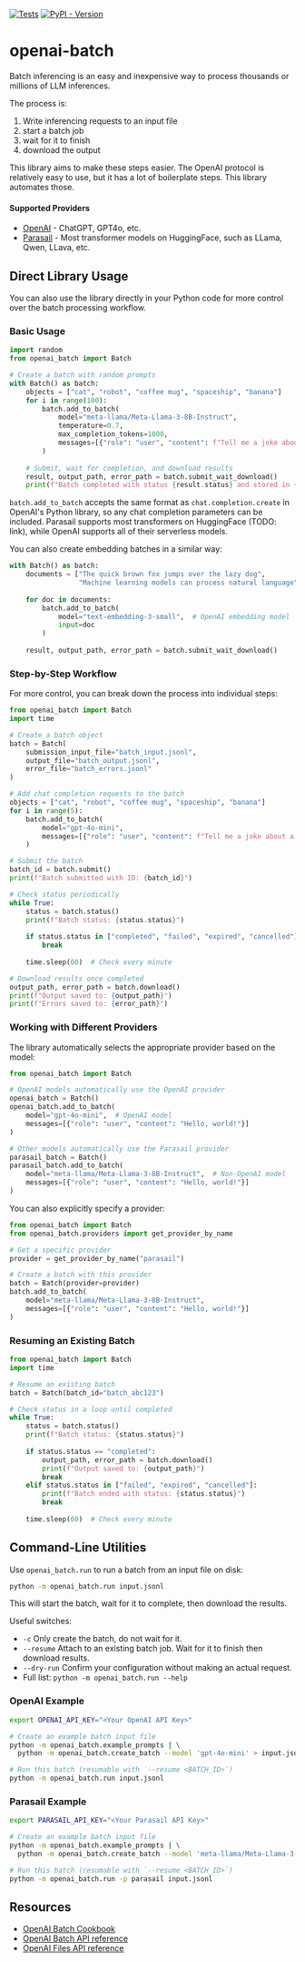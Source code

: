 [![Tests](https://github.com/parasail-ai/openai-batch/actions/workflows/tests.yml/badge.svg)](https://github.com/parasail-ai/openai-batch/actions/workflows/tests.yml)
[![PyPI - Version](https://img.shields.io/pypi/v/openai-batch)](https://pypi.org/project/openai-batch/)

# openai-batch

Batch inferencing is an easy and inexpensive way to process thousands or millions of LLM inferences.

The process is:
1. Write inferencing requests to an input file
2. start a batch job
3. wait for it to finish
4. download the output

This library aims to make these steps easier. The OpenAI protocol is relatively easy to use, but it has a lot of boilerplate steps. This library automates those.

#### Supported Providers

* [OpenAI](https://openai.com/) - ChatGPT, GPT4o, etc.
* [Parasail](https://parasail.io/) - Most transformer models on HuggingFace, such as LLama, Qwen, LLava, etc.


## Direct Library Usage

You can also use the library directly in your Python code for more control over the batch processing workflow.

### Basic Usage

```python
import random
from openai_batch import Batch

# Create a batch with random prompts
with Batch() as batch:
    objects = ["cat", "robot", "coffee mug", "spaceship", "banana"]
    for i in range(100):
        batch.add_to_batch(
            model="meta-llama/Meta-Llama-3-8B-Instruct",
            temperature=0.7,
            max_completion_tokens=1000,
            messages=[{"role": "user", "content": f"Tell me a joke about a {random.choice(objects)}"}]
        )
    
    # Submit, wait for completion, and download results
    result, output_path, error_path = batch.submit_wait_download()
    print(f"Batch completed with status {result.status} and stored in {output_path}")
```

`batch.add_to_batch` accepts the same format as `chat.completion.create` in OpenAI's Python library, so any chat completion parameters can be included. Parasail supports most transformers on HuggingFace (TODO: link), while OpenAI supports all of their serverless models. 

You can also create embedding batches in a similar way:

```python
with Batch() as batch:
    documents = ["The quick brown fox jumps over the lazy dog", 
                 "Machine learning models can process natural language"]
    
    for doc in documents:
        batch.add_to_batch(
            model="text-embedding-3-small",  # OpenAI embedding model
            input=doc
        )
    
    result, output_path, error_path = batch.submit_wait_download()
```

### Step-by-Step Workflow

For more control, you can break down the process into individual steps:

```python
from openai_batch import Batch
import time

# Create a batch object
batch = Batch(
    submission_input_file="batch_input.jsonl",
    output_file="batch_output.jsonl",
    error_file="batch_errors.jsonl"
)

# Add chat completion requests to the batch
objects = ["cat", "robot", "coffee mug", "spaceship", "banana"]
for i in range(5):
    batch.add_to_batch(
        model="gpt-4o-mini",
        messages=[{"role": "user", "content": f"Tell me a joke about a {objects[i]}"}]
    )

# Submit the batch
batch_id = batch.submit()
print(f"Batch submitted with ID: {batch_id}")

# Check status periodically
while True:
    status = batch.status()
    print(f"Batch status: {status.status}")
    
    if status.status in ["completed", "failed", "expired", "cancelled"]:
        break
        
    time.sleep(60)  # Check every minute

# Download results once completed
output_path, error_path = batch.download()
print(f"Output saved to: {output_path}")
print(f"Errors saved to: {error_path}")
```

### Working with Different Providers

The library automatically selects the appropriate provider based on the model:

```python
from openai_batch import Batch

# OpenAI models automatically use the OpenAI provider
openai_batch = Batch()
openai_batch.add_to_batch(
    model="gpt-4o-mini",  # OpenAI model
    messages=[{"role": "user", "content": "Hello, world!"}]
)

# Other models automatically use the Parasail provider
parasail_batch = Batch()
parasail_batch.add_to_batch(
    model="meta-llama/Meta-Llama-3-8B-Instruct",  # Non-OpenAI model
    messages=[{"role": "user", "content": "Hello, world!"}]
)
```

You can also explicitly specify a provider:

```python
from openai_batch import Batch
from openai_batch.providers import get_provider_by_name

# Get a specific provider
provider = get_provider_by_name("parasail")

# Create a batch with this provider
batch = Batch(provider=provider)
batch.add_to_batch(
    model="meta-llama/Meta-Llama-3-8B-Instruct",
    messages=[{"role": "user", "content": "Hello, world!"}]
)
```

### Resuming an Existing Batch

```python
from openai_batch import Batch
import time

# Resume an existing batch
batch = Batch(batch_id="batch_abc123")

# Check status in a loop until completed
while True:
    status = batch.status()
    print(f"Batch status: {status.status}")
    
    if status.status == "completed":
        output_path, error_path = batch.download()
        print(f"Output saved to: {output_path}")
        break
    elif status.status in ["failed", "expired", "cancelled"]:
        print(f"Batch ended with status: {status.status}")
        break
        
    time.sleep(60)  # Check every minute
```

## Command-Line Utilities

Use `openai_batch.run` to run a batch from an input file on disk:
```bash
python -m openai_batch.run input.jsonl
```

This will start the batch, wait for it to complete, then download the results.

Useful switches:
* `-c` Only create the batch, do not wait for it.
* `--resume` Attach to an existing batch job. Wait for it to finish then download results.
* `--dry-run` Confirm your configuration without making an actual request.
* Full list: `python -m openai_batch.run --help`

### OpenAI Example
```bash
export OPENAI_API_KEY="<Your OpenAI API Key>"

# Create an example batch input file
python -m openai_batch.example_prompts | \
  python -m openai_batch.create_batch --model 'gpt-4o-mini' > input.jsonl

# Run this batch (resumable with `--resume <BATCH_ID>`)
python -m openai_batch.run input.jsonl
```

### Parasail Example

```bash
export PARASAIL_API_KEY="<Your Parasail API Key>"

# Create an example batch input file
python -m openai_batch.example_prompts | \
  python -m openai_batch.create_batch --model 'meta-llama/Meta-Llama-3-8B-Instruct' > input.jsonl

# Run this batch (resumable with `--resume <BATCH_ID>`)
python -m openai_batch.run -p parasail input.jsonl
```


## Resources

* [OpenAI Batch Cookbook](https://cookbook.openai.com/examples/batch_processing)
* [OpenAI Batch API reference](https://platform.openai.com/docs/api-reference/batch)
* [OpenAI Files API reference](https://platform.openai.com/docs/api-reference/files)
